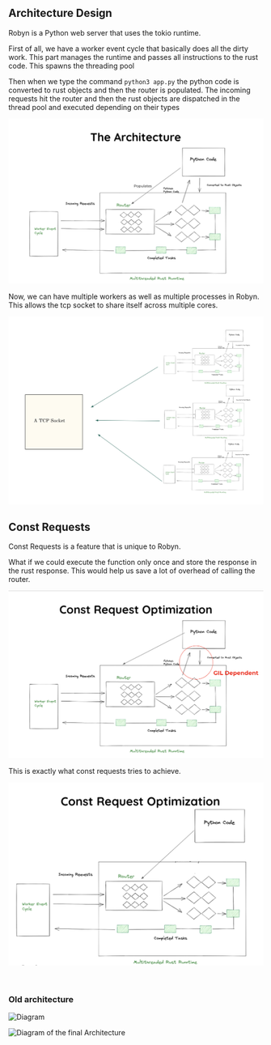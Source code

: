 ## Architecture Design

Robyn is a Python web server that uses the tokio runtime.

First of all, we have a worker event cycle that basically does all the dirty work. This part manages the runtime and passes all instructions to the rust code. 
This spawns the threading pool

Then when we type the command `python3 app.py` the python code is converted to rust objects and then the router is populated. The incoming requests hit the router and then the rust objects are dispatched in the thread pool and executed depending on their types

![Architecture](./assets/architecture/architecture.png)

Now, we can have multiple workers as well as multiple processes in Robyn. This allows the tcp socket to share itself across multiple cores.

![Multi Core Scaling](./assets/architecture/multi-processing.png)



## Const Requests

Const Requests is a feature that is unique to Robyn. 

What if we could execute the function only once and store the response in the rust response. This would help us save a lot of overhead of calling the router.

![Const Request Optimisation Basis](./assets/architecture/const-request-optimisation-basis.png)

This is exactly what const requests tries to achieve.

![Const Request Optimisation](./assets/architecture/const-request-optimisation.png)



&nbsp;
&nbsp;
&nbsp;
&nbsp;
&nbsp;
&nbsp;




### Old architecture
![Diagram](https://i.ibb.co/cNV4DJX/image.png)

![Diagram of the final Architecture](https://i.ibb.co/GHwTTqk/Untitled-2021-02-25-0125-1.png)
